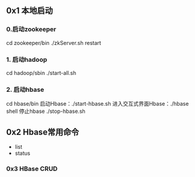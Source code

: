 ## 0x1 本地启动

### 0.启动zookeeper
cd zookeeper/bin
./zkServer.sh restart

### 1. 启动hadoop
cd hadoop/sbin
./start-all.sh

### 2. 启动hbase
cd hbase/bin
启动Hbase：./start-hbase.sh
进入交互式界面Hbase：./hbase shell 
停止hbase ./stop-hbase.sh

## 0x2 Hbase常用命令
 - list 
 - status 

### 0x3 HBase CRUD



